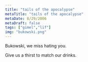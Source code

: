 ```yaml
---
title: "tails of the apocalypse"
metaTitle: "tails of the apocalypse"
metaDate: 8/29/2006
metaDraft: false
tags: ["gimel","lïf"]
img: "bukowski.png"
---
```


Bukowski, we miss hating you.

Give us a thirst to match our drinks.
